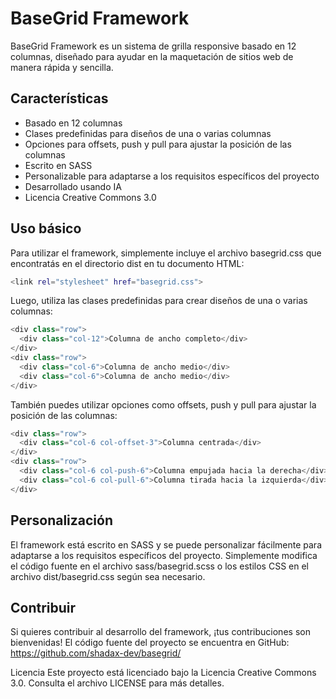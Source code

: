 # BaseGrid Framework
BaseGrid Framework es un sistema de grilla responsive basado en 12 columnas, diseñado para ayudar en la maquetación de sitios web de manera rápida y sencilla.

## Características
- Basado en 12 columnas
- Clases predefinidas para diseños de una o varias columnas
- Opciones para offsets, push y pull para ajustar la posición de las columnas
- Escrito en SASS
- Personalizable para adaptarse a los requisitos específicos del proyecto
- Desarrollado usando IA
- Licencia Creative Commons 3.0

## Uso básico
Para utilizar el framework, simplemente incluye el archivo basegrid.css que encontratás en el directorio dist en tu documento HTML:

```bash
<link rel="stylesheet" href="basegrid.css">
```
Luego, utiliza las clases predefinidas para crear diseños de una o varias columnas:

```php
<div class="row">
  <div class="col-12">Columna de ancho completo</div>
</div>
<div class="row">
  <div class="col-6">Columna de ancho medio</div>
  <div class="col-6">Columna de ancho medio</div>
</div>
```
También puedes utilizar opciones como offsets, push y pull para ajustar la posición de las columnas:

```php
<div class="row">
  <div class="col-6 col-offset-3">Columna centrada</div>
</div>
<div class="row">
  <div class="col-6 col-push-6">Columna empujada hacia la derecha</div>
  <div class="col-6 col-pull-6">Columna tirada hacia la izquierda</div>
</div>
```

## Personalización
El framework está escrito en SASS y se puede personalizar fácilmente para adaptarse a los requisitos específicos del proyecto. Simplemente modifica el código fuente en el archivo sass/basegrid.scss o los estilos CSS en el archivo dist/basegrid.css según sea necesario.

## Contribuir
Si quieres contribuir al desarrollo del framework, ¡tus contribuciones son bienvenidas! El código fuente del proyecto se encuentra en GitHub: https://github.com/shadax-dev/basegrid/

Licencia
Este proyecto está licenciado bajo la Licencia Creative Commons 3.0. Consulta el archivo LICENSE para más detalles.
